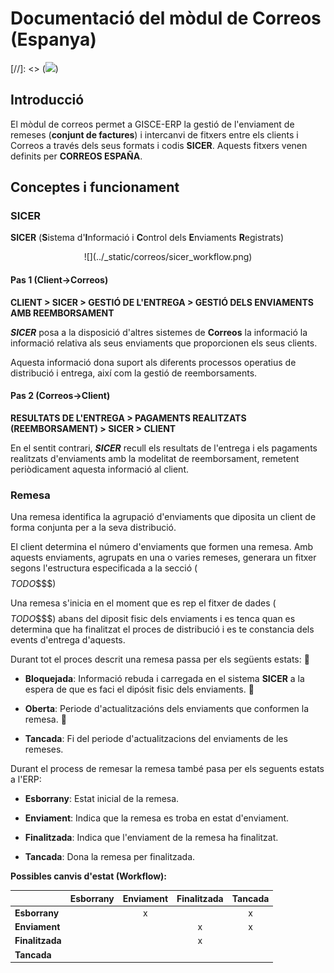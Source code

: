 # Documentació del mòdul de Correos (Espanya)
[//]: <> (![](../_static/correos/logo-correos.png))

## Introducció
El mòdul de correos permet a GISCE-ERP la gestió de l'enviament de remeses (**conjunt de factures**) i intercanvi de fitxers entre els clients i Correos a través dels seus formats i codis **SICER**.
Aquests fitxers venen definits per **CORREOS ESPAÑA**.

## Conceptes i funcionament

### SICER

**SICER** (**S**istema d'**I**nformació i **C**ontrol dels **E**nviaments **R**egistrats)

<p align="center">
  ![](../_static/correos/sicer_workflow.png)
</p>


#### Pas 1 (Client&rarr;Correos)

**CLIENT > SICER > GESTIÓ DE L'ENTREGA > GESTIÓ DELS ENVIAMENTS AMB
REEMBORSAMENT**

***SICER*** posa a la disposició d'altres sistemes de **Correos** la informació
la informació relativa als seus enviaments que proporcionen els seus clients.

Aquesta informació dona suport als diferents processos operatius de distribució
i entrega, així com la gestió de reemborsaments.

#### Pas 2 (Correos&rarr;Client)

**RESULTATS DE L'ENTREGA > PAGAMENTS REALITZATS (REEMBORSAMENT) > SICER > CLIENT**

En el sentit contrari, ***SICER*** recull els resultats de l'entrega i els pagaments realitzats d'enviaments amb la modelitat de reemborsament, remetent periòdicament aquesta informació al client.


### Remesa

Una remesa identifica la agrupació d'enviaments que diposita un client de forma conjunta per a la seva distribució.

El client determina el número d'enviaments que formen una remesa. Amb aquests
enviaments, agrupats en una o varies remeses, generara un fitxer segons l'estructura especificada a la secció ($$$$$TODO$$$$)

Una remesa s'inicia en el moment que es rep el fitxer de dades ($$$$$TODO$$$$) abans del diposit fisic dels enviaments i es tenca quan es determina que ha finalitzat el proces de distribució i es te constancia dels events d'entrega d'aquests.

Durant tot el proces descrit una remesa passa per els següents estats:

- **Bloquejada**: Informació rebuda i carregada en el sistema **SICER** a la espera de que es faci el dipósit fisic dels enviaments.


- **Oberta**: Periode d'actualitzacións dels enviaments que conformen la remesa.


- **Tancada**: Fi del periode d'actualitzacions del enviaments de les remeses.

Durant el process de remesar la remesa també pasa per els seguents estats a l'ERP:

- **Esborrany**: Estat inicial de la remesa.

- **Enviament**: Indica que la remesa es troba en estat d'enviament.

- **Finalitzada**: Indica que l'enviament de la remesa ha finalitzat.

- **Tancada**: Dona la remesa per finalitzada.

**Possibles canvis d'estat (Workflow):**

|                 | Esborrany | Enviament | Finalitzada | Tancada |
|-----------------|:---------:|:---------:|:-----------:|:-------:|
| **Esborrany**   |           |     x     |             |    x    |
| **Enviament**   |           |           |      x      |    x    |
| **Finalitzada** |           |           |      x      |         |
| **Tancada**     |           |           |             |         ||
